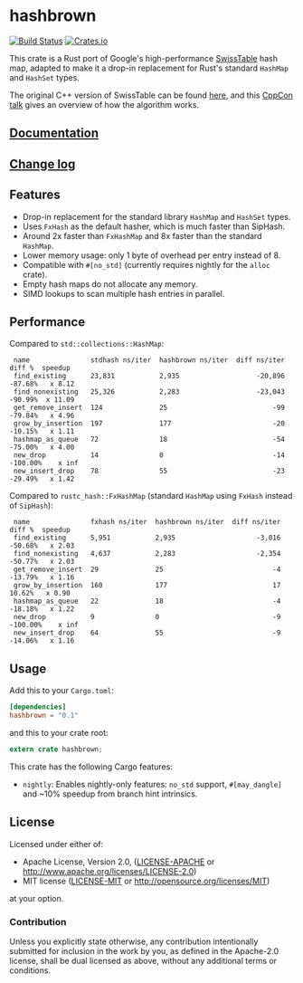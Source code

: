 hashbrown
=========

[![Build Status](https://travis-ci.com/Amanieu/hashbrown.svg?branch=master)](https://travis-ci.com/Amanieu/hashbrown) [![Crates.io](https://img.shields.io/crates/v/hashbrown.svg)](https://crates.io/crates/hashbrown)

This crate is a Rust port of Google's high-performance [SwissTable] hash
map, adapted to make it a drop-in replacement for Rust's standard `HashMap`
and `HashSet` types.

The original C++ version of SwissTable can be found [here], and this
[CppCon talk] gives an overview of how the algorithm works.

[SwissTable]: https://abseil.io/blog/20180927-swisstables
[here]: https://github.com/abseil/abseil-cpp/blob/master/absl/container/internal/raw_hash_set.h
[CppCon talk]: https://www.youtube.com/watch?v=ncHmEUmJZf4

## [Documentation](https://docs.rs/hashbrown)

## [Change log](CHANGELOG.md)

## Features

- Drop-in replacement for the standard library `HashMap` and `HashSet` types.
- Uses `FxHash` as the default hasher, which is much faster than SipHash.
- Around 2x faster than `FxHashMap` and 8x faster than the standard `HashMap`.
- Lower memory usage: only 1 byte of overhead per entry instead of 8.
- Compatible with `#[no_std]` (currently requires nightly for the `alloc` crate).
- Empty hash maps do not allocate any memory.
- SIMD lookups to scan multiple hash entries in parallel.

## Performance

Compared to `std::collections::HashMap`:

```
 name               stdhash ns/iter  hashbrown ns/iter  diff ns/iter    diff %  speedup
 find_existing      23,831           2,935                   -20,896   -87.68%   x 8.12
 find_nonexisting   25,326           2,283                   -23,043   -90.99%  x 11.09
 get_remove_insert  124              25                          -99   -79.84%   x 4.96
 grow_by_insertion  197              177                         -20   -10.15%   x 1.11
 hashmap_as_queue   72               18                          -54   -75.00%   x 4.00
 new_drop           14               0                           -14  -100.00%    x inf
 new_insert_drop    78               55                          -23   -29.49%   x 1.42
```

Compared to `rustc_hash::FxHashMap` (standard `HashMap` using `FxHash` instead of `SipHash`):

```
 name               fxhash ns/iter  hashbrown ns/iter  diff ns/iter    diff %  speedup
 find_existing      5,951           2,935                    -3,016   -50.68%   x 2.03
 find_nonexisting   4,637           2,283                    -2,354   -50.77%   x 2.03
 get_remove_insert  29              25                           -4   -13.79%   x 1.16
 grow_by_insertion  160             177                          17    10.62%   x 0.90
 hashmap_as_queue   22              18                           -4   -18.18%   x 1.22
 new_drop           9               0                            -9  -100.00%    x inf
 new_insert_drop    64              55                           -9   -14.06%   x 1.16
```

## Usage

Add this to your `Cargo.toml`:

```toml
[dependencies]
hashbrown = "0.1"
```

and this to your crate root:

```rust
extern crate hashbrown;
```

This crate has the following Cargo features:

- `nightly`: Enables nightly-only features: `no_std` support, `#[may_dangle]` and ~10% speedup from branch hint intrinsics.

## License

Licensed under either of:

 * Apache License, Version 2.0, ([LICENSE-APACHE](LICENSE-APACHE) or http://www.apache.org/licenses/LICENSE-2.0)
 * MIT license ([LICENSE-MIT](LICENSE-MIT) or http://opensource.org/licenses/MIT)

at your option.

### Contribution

Unless you explicitly state otherwise, any contribution intentionally submitted
for inclusion in the work by you, as defined in the Apache-2.0 license, shall be dual licensed as above, without any
additional terms or conditions.
